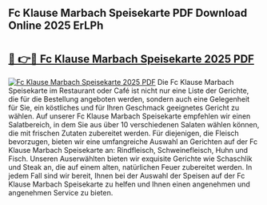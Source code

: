## Fc Klause Marbach Speisekarte PDF Download Online 2025 ErLPh

# <h2><a href="http://gccl59h.nevu.top/?p=Fc+Klause+Marbach+Speisekarte">🔗 👉🔴 Fc Klause Marbach Speisekarte 2025 PDF</a></h2>

[![Fc Klause Marbach Speisekarte 2025 PDF](https://i.imgur.com/dBaPXMq.png)](http://gccl59h.nevu.top/?p=Fc+Klause+Marbach+Speisekarte)
Die Fc Klause Marbach Speisekarte im Restaurant oder Café ist nicht nur eine Liste der Gerichte, die für die Bestellung angeboten werden, sondern auch eine Gelegenheit für Sie, ein köstliches und für Ihren Geschmack geeignetes Gericht zu wählen. Auf unserer Fc Klause Marbach Speisekarte empfehlen wir einen Salatbereich, in dem Sie aus über 10 verschiedenen Salaten wählen können, die mit frischen Zutaten zubereitet werden. Für diejenigen, die Fleisch bevorzugen, bieten wir eine umfangreiche Auswahl an Gerichten auf der Fc Klause Marbach Speisekarte an: Rindfleisch, Schweinefleisch, Huhn und Fisch. Unseren Auserwählten bieten wir exquisite Gerichte wie Schaschlik und Steak an, die auf einem alten, natürlichen Feuer zubereitet werden. In jedem Fall sind wir bereit, Ihnen bei der Auswahl der Speisen auf der Fc Klause Marbach Speisekarte zu helfen und Ihnen einen angenehmen und angenehmen Service zu bieten.
